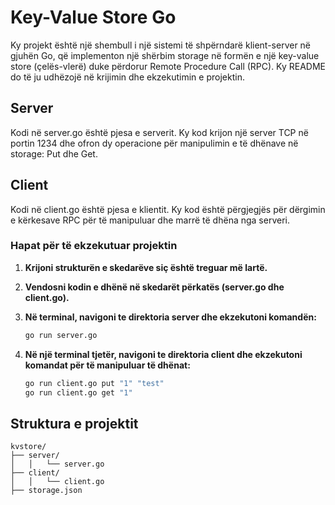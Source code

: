 # Key-Value Store Go

Ky projekt është një shembull i një sistemi të shpërndarë klient-server në gjuhën Go, që implementon një shërbim storage në formën e një key-value store (çelës-vlerë) duke përdorur Remote Procedure Call (RPC). Ky README do të ju udhëzojë në krijimin dhe ekzekutimin e projektin.

## Server

Kodi në server.go është pjesa e serverit. Ky kod krijon një server TCP në portin 1234 dhe ofron dy operacione për manipulimin e të dhënave në storage: Put dhe Get.

## Client

Kodi në client.go është pjesa e klientit. Ky kod është përgjegjës për dërgimin e kërkesave RPC për të manipuluar dhe marrë të dhëna nga serveri.

### Hapat për të ekzekutuar projektin

1. **Krijoni strukturën e skedarëve siç është treguar më lartë.**

2. **Vendosni kodin e dhënë në skedarët përkatës (server.go dhe client.go).**

3. **Në terminal, navigoni te direktoria server dhe ekzekutoni komandën:**

    ```bash
    go run server.go
    ```

4. **Në një terminal tjetër, navigoni te direktoria client dhe ekzekutoni komandat për të manipuluar të dhënat:**

    ```bash
    go run client.go put "1" "test"
    go run client.go get "1"
    ```

## Struktura e projektit

```plaintext
kvstore/
├── server/
│   │   └── server.go
├── client/
│   │   └── client.go
├── storage.json
```
